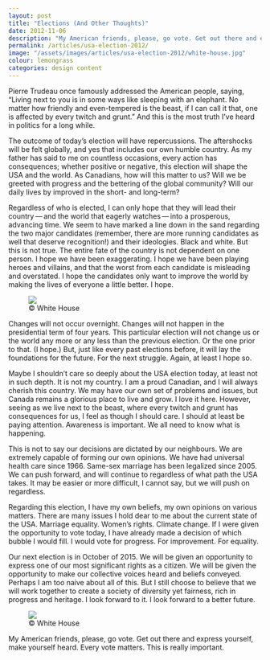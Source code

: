 ```yaml
---
layout: post
title: "Elections (And Other Thoughts)"
date: 2012-11-06
description: "My American friends, please, go vote. Get out there and express yourself, make yourself heard. Every vote matters. This is really important."
permalink: /articles/usa-election-2012/
image: "/assets/images/articles/usa-election-2012/white-house.jpg"
colour: lemongrass
categories: design content
---
```


Pierre Trudeau once famously addressed the American people, saying, “Living next to you is in some ways like sleeping with an elephant. No matter how friendly and even-tempered is the beast, if I can call it that, one is affected by every twitch and grunt.” And this is the most truth I’ve heard in politics for a long while.

The outcome of today’s election will have repercussions. The aftershocks will be felt globally, and yes that includes our own humble country. As my father has said to me on countless occasions, every action has consequences; whether positive or negative, this election will shape the USA and the world. As Canadians, how will this matter to us? Will we be greeted with progress and the bettering of the global community? Will our daily lives by improved in the short- and long-term?

Regardless of who is elected, I can only hope that they will lead their country — and the world that eagerly watches — into a prosperous, advancing time. We seem to have marked a line down in the sand regarding the two major candidates (remember, there are more running candidates as well that deserve recognition!) and their ideologies. Black and white. But this is not true. The entire fate of the country is not dependent on one person. I hope we have been exaggerating. I hope we have been playing heroes and villains, and that the worst from each candidate is misleading and overstated. I hope the candidates only want to improve the world by making the lives of everyone a little better. I hope.

<figure>
    <img src="{{site.url}}/assets/images/articles/usa-election-2012/obama-romney.jpg" />
    <figcaption>© White House</figcaption>
</figure>

Changes will not occur overnight. Changes will not happen in the presidential term of four years. This particular election will not change us or the world any more or any less than the previous election. Or the one prior to that. (I hope.) But, just like every past elections before, it will lay the foundations for the future. For the next struggle. Again, at least I hope so.

Maybe I shouldn’t care so deeply about the USA election today, at least not in such depth. It is not my country. I am a proud Canadian, and I will always cherish this country. We may have our own set of problems and issues, but Canada remains a glorious place to live and grow. I love it here. However, seeing as we live next to the beast, where every twitch and grunt has consequences for us, I feel as though I should care. I should at least be paying attention. Awareness is important. We all need to know what is happening.

This is not to say our decisions are dictated by our neighbours. We are extremely capable of forming our own opinions. We have had universal health care since 1966. Same-sex marriage has been legalized since 2005. We can push forward, and will continue to regardless of what path the USA takes. It may be easier or more difficult, I cannot say, but we will push on regardless.

Regarding this election, I have my own beliefs, my own opinions on various matters. There are many issues I hold dear to me about the current state of the USA. Marriage equality. Women’s rights. Climate change. If I were given the opportunity to vote today, I have already made a decision of which bubble I would fill. I would vote for progress. For improvement. For equality.

Our next election is in October of 2015. We will be given an opportunity to express one of our most significant rights as a citizen. We will be given the opportunity to make our collective voices heard and beliefs conveyed. Perhaps I am too naive about all of this. But I still choose to believe that we will work together to create a society of diversity yet fairness, rich in progress and heritage. I look forward to it. I look forward to a better future.

<figure>
    <img src="{{site.url}}/assets/images/articles/usa-election-2012/white-house.jpg" />
    <figcaption>© White House</figcaption>
</figure>

My American friends, please, go vote. Get out there and express yourself, make yourself heard. Every vote matters. This is really important.
